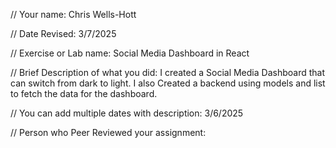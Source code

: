 // Your name: Chris Wells-Hott

 // Date Revised: 3/7/2025

 // Exercise or Lab name: Social Media Dashboard in React

 // Brief Description of what you did: I created a Social Media Dashboard that can switch from dark to light. I also Created a backend using models and list to fetch the data for the dashboard.

 // You can add multiple dates with description: 3/6/2025

// Person who Peer Reviewed your assignment:
